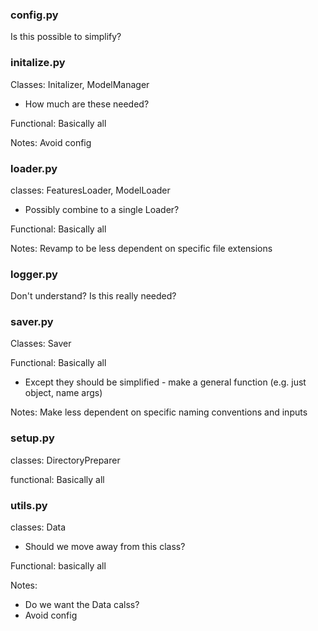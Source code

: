 

### config.py
Is this possible to simplify?

### initalize.py
Classes: Initalizer, ModelManager
 - How much are these needed?

Functional: Basically all

Notes: Avoid config

### loader.py
classes: FeaturesLoader, ModelLoader
 - Possibly combine to a single Loader?

Functional: Basically all

Notes: Revamp to be less dependent on specific file extensions

### logger.py
Don't understand? Is this really needed?

### saver.py
Classes: Saver

Functional: Basically all
 - Except they should be simplified - make a general function (e.g. just object, name args)

Notes: Make less dependent on specific naming conventions and inputs

### setup.py
classes: DirectoryPreparer

functional: Basically all

### utils.py
classes: Data
 - Should we move away from this class?

Functional: basically all

Notes:
 - Do we want the Data calss?
 - Avoid config
